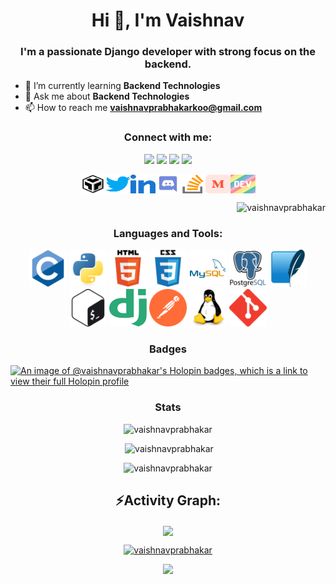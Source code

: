 
<h1 align="center">Hi 👋, I'm Vaishnav</h1>
<h3 align="center">I'm a passionate Django developer with strong focus on the backend.</h3>


- 🌱 I’m currently learning **Backend Technologies**   
- 💬 Ask me about **Backend Technologies**
- 📫 How to reach me **vaishnavprabhakarkoo@gmail.com**


<h3 align="center">Connect with me:</h3>
<div align="center"> 
<a href="https://twitter.com/vaishnavprabhakar" target="_blank"><img src="https://img.shields.io/badge/Twitter-1DA1F2?style=for-the-badge&logo=twitter&logoColor=white" target="_blank"></a>
<a href="https://www.linkedin.com/in/vaishnav-prabhakar" target="_blank"><img src="https://img.shields.io/badge/LinkedIn-0077B5?style=for-the-badge&logo=linkedin&logoColor=white" target="_blank"></a>
<a href="https://github.com/vaishnavprabhakar" target="_blank"><img src="https://img.shields.io/badge/GitHub-100000?style=for-the-badge&logo=github&logoColor=white" target="_blank"></a>
<a href = "mailto:vaishnavprabhakarkoo@gmail.com"><img src="https://img.shields.io/badge/-Gmail-%23333?style=for-the-badge&logo=gmail&logoColor=white" target="_blank"></a>
</div>


<p align="center">
<a href="https://codesandbox.com/vaishnavprabhakar" target="blank"><img align="center" src="https://raw.githubusercontent.com/teamedwardforever/Readme-Generator/71f25dd8b98329b168142a6b782a107b75eab178/svg/Social/codesandbox.svg" alt="vaishnavprabhakar" height="30" width="40" /></a><a href="https://twitter.com/vaishnavprabhakar" target="blank"><img align="center" src="https://raw.githubusercontent.com/teamedwardforever/Readme-Generator/71f25dd8b98329b168142a6b782a107b75eab178/svg/Social/twitter.svg" alt="vaishnavprabhakar" height="30" width="40" /></a><a href="https://linkedin.com/in/vaishnav-prabhakar" target="blank"><img align="center" src="https://raw.githubusercontent.com/teamedwardforever/Readme-Generator/71f25dd8b98329b168142a6b782a107b75eab178/svg/Social/linked-in-alt.svg" alt="vaishnav-prabhakar" height="30" width="40" /></a><a href="https://discord.gg/leetcode" target="blank"><img align="center" src="https://raw.githubusercontent.com/teamedwardforever/Readme-Generator/71f25dd8b98329b168142a6b782a107b75eab178/svg/Social/discord.svg" alt="leetcode" height="30" width="40" /></a><a href="https://stackoverflow.com/users/https://stackoverflow.com/users/19803892/vaishnav-prabhakar" target="blank"><img align="center" src="https://raw.githubusercontent.com/teamedwardforever/Readme-Generator/71f25dd8b98329b168142a6b782a107b75eab178/svg/Social/stack-overflow.svg" alt="https://stackoverflow.com/users/19803892/vaishnav-prabhakar" height="30" width="40" /></a><a href="https://medium.com/@vaishnavprabhakarkoo" target="blank"><img align="center" src="https://raw.githubusercontent.com/teamedwardforever/Readme-Generator/71f25dd8b98329b168142a6b782a107b75eab178/svg/Social/medium.svg" alt="@vaishnavprabhakarkoo" height="30" width="40" /></a><a href="https://dev.to/vaishnavprabhakar" target="blank"><img align="center" src="https://raw.githubusercontent.com/teamedwardforever/Readme-Generator/71f25dd8b98329b168142a6b782a107b75eab178/svg/Social/devto.svg" alt="vaishnavprabhakar" height="30" width="40" /></a>
</p>

<p align="right"> <img src="https://komarev.com/ghpvc/?username=vaishnavprabhakar&label=Profile%20views&color=0e75b6&style=flat" alt="vaishnavprabhakar" /> </p>
<h3 align="center">Languages and Tools:</h3>
<p align="center">
<img src="https://raw.githubusercontent.com/teamedwardforever/Readme-Generator/71f25dd8b98329b168142a6b782a107b75eab178/svg/Skills/Languages/c-original.svg" alt="C" width="60" height="60"/>
<img src="https://raw.githubusercontent.com/teamedwardforever/Readme-Generator/71f25dd8b98329b168142a6b782a107b75eab178/svg/Skills/Languages/python-original.svg" alt="Python" width="60" height="60"/>
<img src="https://raw.githubusercontent.com/teamedwardforever/Readme-Generator/71f25dd8b98329b168142a6b782a107b75eab178/svg/Skills/Frontend/html5-original-wordmark.svg" alt="HTML" width="60" height="60"/>
<img src="https://raw.githubusercontent.com/teamedwardforever/Readme-Generator/71f25dd8b98329b168142a6b782a107b75eab178/svg/Skills/Frontend/css3-original-wordmark.svg" alt="Css" width="60" height="60"/>
<img src="https://raw.githubusercontent.com/teamedwardforever/Readme-Generator/71f25dd8b98329b168142a6b782a107b75eab178/svg/Skills/Database/mysql-original-wordmark.svg" alt="Mysql" width="60" height="60"/>
<img src="https://raw.githubusercontent.com/teamedwardforever/Readme-Generator/71f25dd8b98329b168142a6b782a107b75eab178/svg/Skills/Database/postgresql-original-wordmark.svg" alt="Postgresql" width="60" height="60"/>
<img src="https://raw.githubusercontent.com/teamedwardforever/Readme-Generator/71f25dd8b98329b168142a6b782a107b75eab178/svg/Skills/Database/sqlite-icon.svg" alt="Sqlite" width="60" height="60"/>
<img src="https://raw.githubusercontent.com/teamedwardforever/Readme-Generator/71f25dd8b98329b168142a6b782a107b75eab178/svg/Skills/Devops/gnu_bash-icon.svg" alt="Gnu Bash" width="60" height="60"/>
<img src="https://raw.githubusercontent.com/teamedwardforever/Readme-Generator/71f25dd8b98329b168142a6b782a107b75eab178/svg/Skills/Framework/django.svg" alt="Django" width="60" height="60"/>
<img src="https://raw.githubusercontent.com/teamedwardforever/Readme-Generator/71f25dd8b98329b168142a6b782a107b75eab178/svg/Skills/Software/getpostman-icon.svg" alt="Postman" width="60" height="60"/>
<img src="https://raw.githubusercontent.com/teamedwardforever/Readme-Generator/71f25dd8b98329b168142a6b782a107b75eab178/svg/Skills/Other/linux-original.svg" alt="Linux" width="60" height="60"/>
<img src="https://raw.githubusercontent.com/teamedwardforever/Readme-Generator/71f25dd8b98329b168142a6b782a107b75eab178/svg/Skills/Other/git-scm-icon.svg" alt="Git" width="60" height="60"/>
</p>
<h3 align="center">Badges</h3>

[![An image of @vaishnavprabhakar's Holopin badges, which is a link to view their full Holopin profile](https://holopin.me/@vaishnavprabhakar#)](https://holopin.io/@vaishnavprabhakar# "Hactober Fest Free Badges")



<h3 align="center">Stats</h3>
<div align="center">
<img src="https://github-readme-stats.vercel.app/api/top-langs/?username=vaishnavprabhakar&layout=compact&theme=cobalt" alt=vaishnavprabhakar />

<p>&nbsp;<img src="https://github-readme-stats.vercel.app/api?username=vaishnavprabhakar&show_icons=true&locale=en&theme=" alt="vaishnavprabhakar" /></p>
</div>
<div align="center"><img height="180em" width="em" src="https://github-readme-streak-stats.herokuapp.com/?user=vaishnavprabhakar&theme=dark" alt="vaishnavprabhakar" />

<h2 align="center">⚡Activity Graph:</h2>

<img align="center" src="https://github-readme-activity-graph.vercel.app/graph?username=vaishnavprabhakar&theme=github"/>

<p align="center"> <a href="https://github.com/ryo-ma/github-profile-trophy">

<img src="https://github-profile-trophy.vercel.app/?username=vaishnavprabhakar&theme=tokyonight" alt="vaishnavprabhakar" /></a> </p>

<img src="https://raw.githubusercontent.com/Trilokia/Trilokia/379277808c61ef204768a61bbc5d25bc7798ccf1/bottom_header.svg" />
